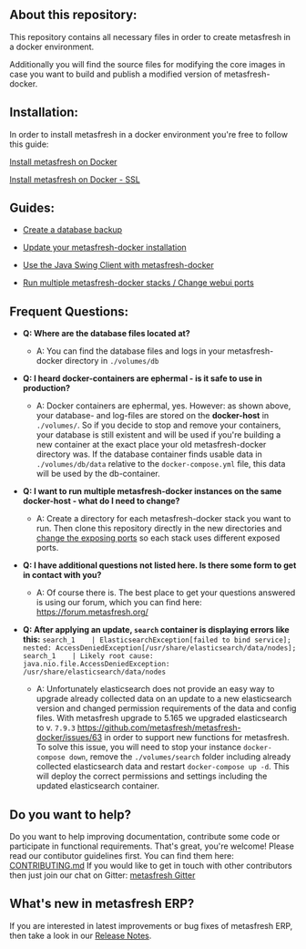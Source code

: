 ## About this repository: ##
This repository contains all necessary files in order to create metasfresh in a docker environment.

Additionally you will find the source files for modifying the core images in case you want to build and publish a modified version of metasfresh-docker.

## Installation: ##
In order to install metasfresh in a docker environment you're free to follow this guide:

[Install metasfresh on Docker](https://docs.metasfresh.org/installation_collection/EN/How_do_I_setup_the_metasfresh_stack_using_Docker.html)

[Install metasfresh on Docker - SSL](https://docs.metasfresh.org/installation_collection/EN/How_do_I_setup_metasfresh_docker_with_ssl.html)
## Guides: ##

 * [Create a database backup](https://docs.metasfresh.org/installation_collection/EN/How_do_I_backup_metasfresh_docker.html)

 * [Update your metasfresh-docker installation](https://docs.metasfresh.org/howto_collection/EN/How_do_I_update_metasfresh_using_Docker.html)

 * [Use the Java Swing Client with metasfresh-docker](https://docs.metasfresh.org/howto_collection/EN/How_do_I_use_Java_Client_using_Docker.html)

 * [Run multiple metasfresh-docker stacks / Change webui ports](https://docs.metasfresh.org/installation_collection/EN/How_do_I_change_the_webui_ports_for_metasfresh_docker.html)

## Frequent Questions: ##
*  **Q:  Where are the database files located at?**
   * A: You can find the database files and logs in your metasfresh-docker directory in `./volumes/db`


*  **Q: I heard docker-containers are ephermal - is it safe to use in production?**
   * A: Docker containers are ephermal, yes. However: as shown above, your database- and log-files are stored on the **docker-host** in `./volumes/`. So if you decide to stop and remove your containers, your database is still existent and will be used if you're building a new container at the exact place your old metasfresh-docker directory was. If the database container finds usable data in `./volumes/db/data` relative to the `docker-compose.yml` file, this data will be used by the db-container.


*  **Q: I want to run multiple metasfresh-docker instances on the same docker-host - what do I need to change?**
   * A: Create a directory for each metasfresh-docker stack you want to run. Then clone this repository directly in the new directories and [change the exposing ports](http://docs.metasfresh.org/installation_collection/EN/How_do_I_change_the_webui_ports_for_metasfresh_docker.html) so each stack uses different exposed ports.

*  **Q: I have additional questions not listed here. Is there some form to get in contact with you?**
   * A: Of course there is. The best place to get your questions answered is using our forum, which you can find here: https://forum.metasfresh.org/

*  **Q: After applying an update, `search` container is displaying errors like this:**
        ```
        search_1    | ElasticsearchException[failed to bind service]; nested: AccessDeniedException[/usr/share/elasticsearch/data/nodes];
        search_1    | Likely root cause: java.nio.file.AccessDeniedException: /usr/share/elasticsearch/data/nodes
        ```
   * A: Unfortunately elasticsearch does not provide an easy way to upgrade already collected data on an update to a new elasticsearch version and changed permission requirements of the data and config files.
        With metasfresh upgrade to 5.165 we upgraded elasticsearch to v. `7.9.3` https://github.com/metasfresh/metasfresh-docker/issues/63 in order to support new functions for metasfresh.
        To solve this issue, you will need to stop your instance `docker-compose down`, remove the `./volumes/search` folder including already collected elasticsearch data and restart `docker-compose up -d`.
        This will deploy the correct permissions and settings including the updated elasticsearch container.
        
## Do you want to help? ##
   Do you want to help improving documentation, contribute some code or participate in functional requirements. That's great, you're welcome! Please read our contibutor guidelines first. You can find them here: [CONTRIBUTING.md](https://github.com/metasfresh/metasfresh/blob/master/CONTRIBUTING.md)
   If you would like to get in touch with other contributors then just join our chat on Gitter: [metasfresh Gitter](https://gitter.im/metasfresh/metasfresh?utm_source=badge&utm_medium=badge&utm_campaign=pr-badge&utm_content=badge)

## What's new in metasfresh ERP? ##
   If you are interested in latest improvements or bug fixes of metasfresh ERP, then take a look in our [Release Notes](https://github.com/metasfresh/metasfresh/blob/master/ReleaseNotes.md).
